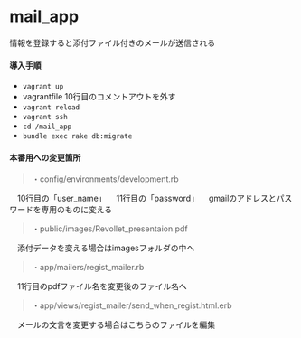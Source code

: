 # mail_app
情報を登録すると添付ファイル付きのメールが送信される

#### 導入手順
- `vagrant up`
- vagrantfile 10行目のコメントアウトを外す
- `vagrant reload`
- `vagrant ssh`
- `cd /mail_app`
- `bundle exec rake db:migrate`


#### 本番用への変更箇所
>・config/environments/development.rb

　10行目の「user_name」
　11行目の「password」
　gmailのアドレスとパスワードを専用のものに変える
>・public/images/Revollet_presentaion.pdf

　添付データを変える場合はimagesフォルダの中へ
>・app/mailers/regist_mailer.rb

　11行目のpdfファイル名を変更後のファイル名へ
>・app/views/regist_mailer/send_when_regist.html.erb

　メールの文言を変更する場合はこちらのファイルを編集
